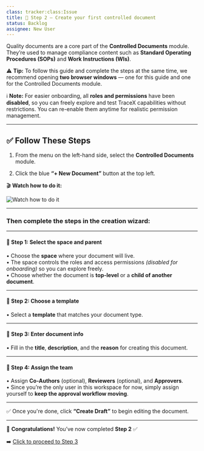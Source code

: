 ```yaml
---
class: tracker:class:Issue
title: 📄 Step 2 – Create your first controlled document
status: Backlog
assignee: New User
---
```

Quality documents are a core part of the **Controlled Documents** module. They’re used to manage compliance content such as **Standard Operating Procedures (SOPs)** and **Work Instructions (WIs)**.

⚠️ **Tip:** To follow this guide and complete the steps at the same time, we recommend opening **two browser windows** — one for this guide and one for the Controlled Documents module.

ℹ️ **Note:** For easier onboarding, all **roles and permissions** have been **disabled**, so you can freely explore and test TraceX capabilities without restrictions. You can re-enable them anytime for realistic permission management.

---

## ✅ Follow These Steps

1. From the menu on the left-hand side, select the **Controlled Documents** module.

2. Click the blue **“+ New Document”** button at the top left.

🎬 **Watch how to do it:**

![Watch how to do it](https://raw.githubusercontent.com/charles-rollet/controlled-docs-test/main/assets/images/tracex-create-controlled-doc-_3_.gif)

---

### Then complete the steps in the creation wizard:

---

#### 🧭 Step 1: Select the space and parent

• Choose the **space** where your document will live.  
• The space controls the roles and access permissions *(disabled for onboarding)* so you can explore freely.  
• Choose whether the document is **top-level** or a **child of another document**.

---

#### 🧩 Step 2: Choose a template

• Select a **template** that matches your document type.

---

#### 📝 Step 3: Enter document info

• Fill in the **title**, **description**, and the **reason** for creating this document.

---

#### 👥 Step 4: Assign the team

• Assign **Co-Authors** (optional), **Reviewers** (optional), and **Approvers**.  
• Since you’re the only user in this workspace for now, simply assign yourself to **keep the approval workflow moving**.

---

✅ Once you're done, click **“Create Draft”** to begin editing the document.

---

🎉 **Congratulations!** You’ve now completed **Step 2** ✅

➡️ [Click to proceed to Step 3]({{workspace_url}}/tracker/step-3-edit-during-draft)
